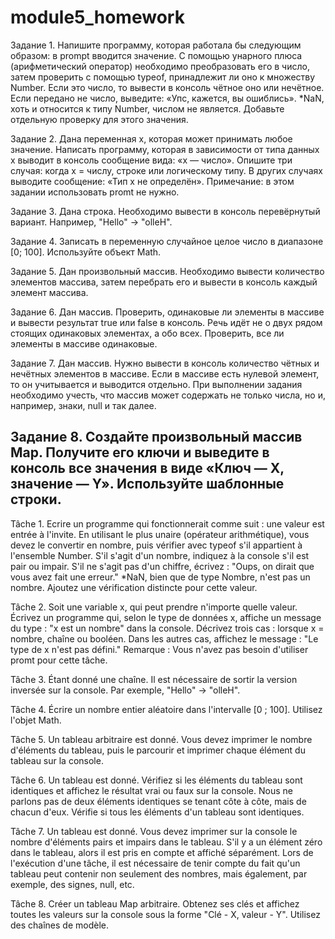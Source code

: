 # module5_homework
Задание 1.
Напишите программу, которая работала бы следующим образом: в prompt вводится значение. 
С помощью унарного плюса (арифметический оператор) необходимо преобразовать его в число, 
затем проверить с помощью typeof, принадлежит ли оно к множеству Number.
Если это число, то вывести в консоль чётное оно или нечётное.
Если передано не число, выведите: «Упс, кажется, вы ошиблись».
*NaN, хоть и относится к типу Number, числом не является. Добавьте отдельную проверку для этого значения.

Задание 2.
Дана переменная x, которая может принимать любое значение. Написать программу, 
которая в зависимости от типа данных x выводит в консоль сообщение вида: «x — число».
Опишите три случая: когда х = числу, строке или логическому типу. В других случаях 
выводите сообщение: «Тип x не определён».
Примечание: в этом задании использовать promt не нужно.

Задание 3.
Дана строка. Необходимо вывести в консоль перевёрнутый вариант. Например, "Hello" -> "olleH".

Задание 4.
Записать в переменную случайное целое число в диапазоне [0; 100]. Используйте объект Math.

Задание 5.
Дан произвольный массив. Необходимо вывести количество элементов массива,
затем перебрать его и вывести в консоль каждый элемент массива.

Задание 6.
Дан массив. Проверить, одинаковые ли элементы в массиве и вывести результат true или false в консоль.
Речь идёт не о двух рядом стоящих одинаковых элементах, а обо всех. Проверить, все ли элементы в массиве одинаковые.

Задание 7.
Дан массив. Нужно вывести в консоль количество чётных и нечётных элементов в массиве. 
Если в массиве есть нулевой элемент, то он учитывается и выводится отдельно. 
При выполнении задания необходимо учесть, что массив может содержать не только числа, 
но и, например, знаки, null и так далее.

Задание 8.
Создайте произвольный массив Map. Получите его ключи и выведите в консоль все значения 
в виде «Ключ — Х, значение — Y».
Используйте шаблонные строки.
----------------------------------------------------------------------------------------------------

Tâche 1. Ecrire un programme qui fonctionnerait comme suit : une valeur est entrée à l'invite. En utilisant le plus unaire (opérateur arithmétique), vous devez le convertir en nombre, puis vérifier avec typeof s'il appartient à l'ensemble Number. S'il s'agit d'un nombre, indiquez à la console s'il est pair ou impair. S'il ne s'agit pas d'un chiffre, écrivez : "Oups, on dirait que vous avez fait une erreur." *NaN, bien que de type Nombre, n'est pas un nombre. Ajoutez une vérification distincte pour cette valeur.

Tâche 2. Soit une variable x, qui peut prendre n'importe quelle valeur. Écrivez un programme qui, selon le type de données x, affiche un message du type : "x est un nombre" dans la console. Décrivez trois cas : lorsque x = nombre, chaîne ou booléen. Dans les autres cas, affichez le message : "Le type de x n'est pas défini." Remarque : Vous n'avez pas besoin d'utiliser promt pour cette tâche.

Tâche 3. Étant donné une chaîne. Il est nécessaire de sortir la version inversée sur la console. Par exemple, "Hello" -> "olleH".

Tâche 4. Écrire un nombre entier aléatoire dans l'intervalle [0 ; 100]. Utilisez l'objet Math.

Tâche 5. Un tableau arbitraire est donné. Vous devez imprimer le nombre d'éléments du tableau, puis le parcourir et imprimer chaque élément du tableau sur la console.

Tâche 6. Un tableau est donné. Vérifiez si les éléments du tableau sont identiques et affichez le résultat vrai ou faux sur la console. Nous ne parlons pas de deux éléments identiques se tenant côte à côte, mais de chacun d'eux. Vérifie si tous les éléments d'un tableau sont identiques.

Tâche 7. Un tableau est donné. Vous devez imprimer sur la console le nombre d'éléments pairs et impairs dans le tableau. S'il y a un élément zéro dans le tableau, alors il est pris en compte et affiché séparément. Lors de l'exécution d'une tâche, il est nécessaire de tenir compte du fait qu'un tableau peut contenir non seulement des nombres, mais également, par exemple, des signes, null, etc.

Tâche 8. Créer un tableau Map arbitraire. Obtenez ses clés et affichez toutes les valeurs sur la console sous la forme "Clé - X, valeur - Y". Utilisez des chaînes de modèle.
